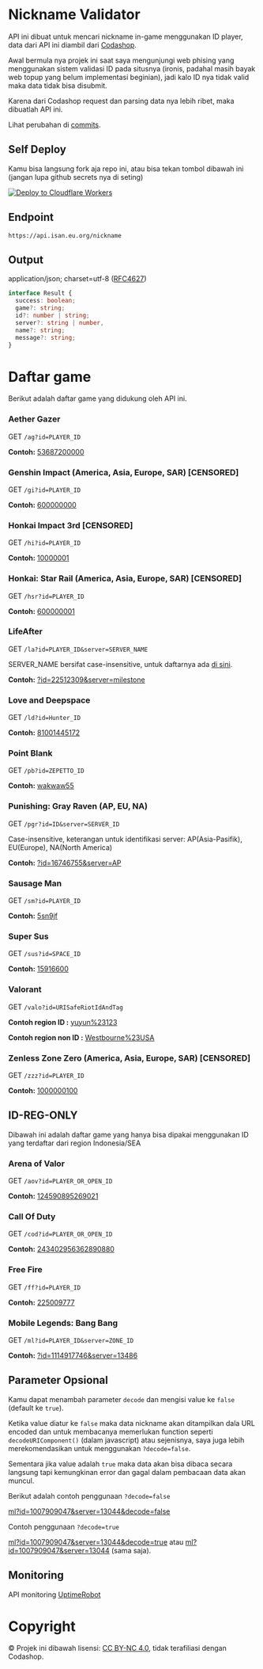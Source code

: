 # Nickname Validator
API ini dibuat untuk mencari nickname in-game menggunakan ID player, data dari API ini diambil dari [Codashop](https://www.codashop.com/).

Awal bermula nya projek ini saat saya mengunjungi web phising yang menggunakan sistem validasi ID pada situsnya (ironis, padahal masih bayak web topup yang belum implementasi beginian), jadi kalo ID nya tidak valid maka data tidak bisa disubmit.

Karena dari Codashop request dan parsing data nya lebih ribet, maka dibuatlah API ini.

Lihat perubahan di [commits](https://github.com/ihsangan/valid/commits/main/).
## Self Deploy
Kamu bisa langsung fork aja repo ini, atau bisa tekan tombol dibawah ini (jangan lupa github secrets nya di seting)

[![Deploy to Cloudflare Workers](https://deploy.workers.cloudflare.com/button)](https://deploy.workers.cloudflare.com/?url=https://github.com/ihsangan/valid)
## Endpoint
```
https://api.isan.eu.org/nickname
```
## Output
application/json; charset=utf-8 ([RFC4627](https://datatracker.ietf.org/doc/html/rfc4627))
```ts
interface Result {
  success: boolean;
  game?: string;
  id?: number | string;
  server?: string | number,
  name?: string;
  message?: string;
}
```
# Daftar game
Berikut adalah daftar game yang didukung oleh API ini.
### Aether Gazer
GET `/ag?id=PLAYER_ID`

**Contoh:** [53687200000](https://api.isan.eu.org/nickname/ag?id=53687200000)
### Genshin Impact (America, Asia, Europe, SAR) [CENSORED]
GET `/gi?id=PLAYER_ID`

**Contoh:** [600000000](https://api.isan.eu.org/nickname/gi?id=600000000)
### Honkai Impact 3rd [CENSORED]
GET `/hi?id=PLAYER_ID`

**Contoh:** [10000001](https://api.isan.eu.org/nickname/hi?id=10000001)
### Honkai: Star Rail (America, Asia, Europe, SAR) [CENSORED]
GET `/hsr?id=PLAYER_ID`

**Contoh:** [600000001](https://api.isan.eu.org/nickname/hsr?id=600000001)
### LifeAfter
GET `/la?id=PLAYER_ID&server=SERVER_NAME`

SERVER_NAME bersifat case-insensitive, untuk daftarnya ada [di sini](https://github.com/ihsangan/valid/blob/main/src/router/la.ts).

**Contoh:** [?id=22512309&server=milestone](https://api.isan.eu.org/nickname/la?id=22512309&server=milestone)
### Love and Deepspace
GET `/ld?id=Hunter_ID`

**Contoh:** [81001445172](https://api.isan.eu.org/nickname/ld?id=81001445172)
### Point Blank
GET `/pb?id=ZEPETTO_ID`

**Contoh:** [wakwaw55](https://api.isan.eu.org/nickname/pb?id=wakwaw55)
### Punishing: Gray Raven (AP, EU, NA)
GET `/pgr?id=ID&server=SERVER_ID`

Case-insensitive, keterangan untuk identifikasi server: AP(Asia-Pasifik), EU(Europe), NA(North America)

**Contoh:** [?id=16746755&server=AP](https://api.isan.eu.org/nickname/pgr?id=16746755&server=AP)
### Sausage Man
GET `/sm?id=PLAYER_ID`

**Contoh:** [5sn9jf](https://api.isan.eu.org/nickname/sm?id=5sn9jf)
### Super Sus
GET `/sus?id=SPACE_ID`

**Contoh:** [15916600](https://api.isan.eu.org/nickname/sus?id=15916600)
### Valorant
GET `/valo?id=URISafeRiotIdAndTag`

**Contoh region ID :** [yuyun%23123](https://api.isan.eu.org/nickname/valo?id=yuyun%23123)

**Contoh region non ID :** [Westbourne%23USA](https://api.isan.eu.org/nickname/valo?id=Westbourne%23USA)
### Zenless Zone Zero (America, Asia, Europe, SAR) [CENSORED]
GET `/zzz?id=PLAYER_ID`

**Contoh:** [1000000100](https://api.isan.eu.org/nickname/zzz?id=1000000100)
## ID-REG-ONLY
Dibawah ini adalah daftar game yang hanya bisa dipakai menggunakan ID yang terdaftar dari region Indonesia/SEA
### Arena of Valor
GET `/aov?id=PLAYER_OR_OPEN_ID`

**Contoh:** [124590895269021](https://api.isan.eu.org/nickname/aov?id=124590895269021)
### Call Of Duty
GET `/cod?id=PLAYER_OR_OPEN_ID`

**Contoh:** [243402956362890880](https://api.isan.eu.org/nickname/cod?id=243402956362890880)
### Free Fire
GET `/ff?id=PLAYER_ID`

**Contoh:** [225009777](https://api.isan.eu.org/nickname/ff?id=225009777)
### Mobile Legends: Bang Bang
GET `/ml?id=PLAYER_ID&server=ZONE_ID`

**Contoh:** [?id=1114917746&server=13486](https://api.isan.eu.org/nickname/ml?id=1114917746&server=13486)
## Parameter Opsional
Kamu dapat menambah parameter `decode` dan mengisi value ke `false` (default ke `true`).

Ketika value diatur ke `false` maka data nickname akan ditampilkan dala URL encoded dan untuk membacanya memerlukan function seperti `decodeURIComponent()` (dalam javascript) atau sejenisnya, saya juga lebih merekomendasikan untuk menggunakan `?decode=false`.

Sementara jika value adalah `true` maka data akan bisa dibaca secara langsung tapi kemungkinan error dan gagal dalam pembacaan data akan muncul.

Berikut adalah contoh penggunaan `?decode=false`

[ml?id=1007909047&server=13044&decode=false](https://api.isan.eu.org/nickname/ml?id=1007909047&server=13044&decode=false)

Contoh penggunaan `?decode=true`

[ml?id=1007909047&server=13044&decode=true](https://api.isan.eu.org/nickname/ml?id=1007909047&server=13044&decode=true) atau [ml?id=1007909047&server=13044](https://api.isan.eu.org/nickname/ml?id=1007909047&server=13044) (sama saja).
## Monitoring
API monitoring [UptimeRobot](https://stats.uptimerobot.com/s9axzR77Fm)
# Copyright
© Projek ini dibawah lisensi: [CC BY-NC 4.0](https://creativecommons.org/licenses/by-nc/4.0/), tidak terafiliasi dengan Codashop.
